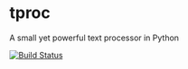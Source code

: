# tproc
A small yet powerful text processor in Python

[![Build Status](https://travis-ci.org/kosarev/tproc.svg?branch=master)](https://travis-ci.org/kosarev/tproc)
